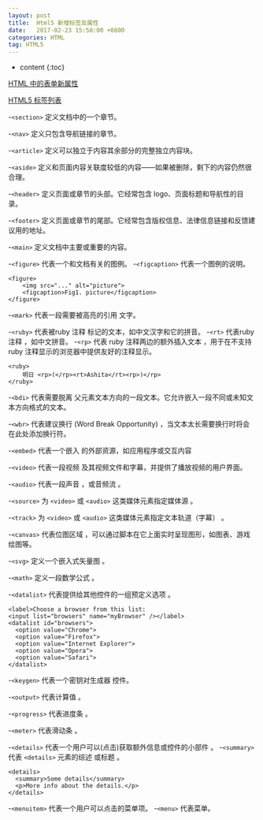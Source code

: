 ```yaml
---
layout: post
title:  Html5 新增标签及属性
date:   2017-02-23 15:58:00 +0800
categories: HTML
tag: HTML5
---
```


* content
{:toc}


[HTML 中的表单新属性](https://developer.mozilla.org/zh-CN/docs/Web/Guide/HTML/Forms_in_HTML)

[HTML5 标签列表](https://developer.mozilla.org/zh-CN/docs/Web/Guide/HTML/HTML5/HTML5_element_list)

-`<section>` 定义文档中的一个章节。

-`<nav>` 定义只包含导航链接的章节。

-`<article>` 定义可以独立于内容其余部分的完整独立内容块。

-`<aside>` 定义和页面内容关联度较低的内容——如果被删除，剩下的内容仍然很合理。

-`<header>` 定义页面或章节的头部。它经常包含 logo、页面标题和导航性的目录。

-`<footer>` 定义页面或章节的尾部。它经常包含版权信息、法律信息链接和反馈建议用的地址。

-`<main>` 定义文档中主要或重要的内容。

-`<figure>` 代表一个和文档有关的图例。
-`<figcaption>` 代表一个图例的说明。

```
<figure>
	<img src="..." alt="picture">	
	<figcaption>Fig1. picture</figcaption>
</figure>
```

-`<mark>` 代表一段需要被高亮的引用 文字。

-`<ruby>` 代表被ruby 注释 标记的文本，如中文汉字和它的拼音。
-`<rt>` 代表ruby 注释 ，如中文拼音。
-`<rp>` 代表 ruby 注释两边的额外插入文本 ，用于在不支持 ruby 注释显示的浏览器中提供友好的注释显示。

```
<ruby>
	明日 <rp>(</rp><rt>Ashita</rt><rp>)</rp>
</ruby>
```

-`<bdi>` 代表需要脱离 父元素文本方向的一段文本。它允许嵌入一段不同或未知文本方向格式的文本。

-`<wbr>` 代表建议换行 (Word Break Opportunity) ，当文本太长需要换行时将会在此处添加换行符。

-`<embed>` 代表一个嵌入 的外部资源，如应用程序或交互内容

-`<video>` 代表一段视频 及其视频文件和字幕，并提供了播放视频的用户界面。

-`<audio>` 代表一段声音 ，或音频流 。

-`<source>` 为 `<video>` 或 `<audio>` 这类媒体元素指定媒体源 。

-`<track>` 为 `<video>` 或 `<audio>` 这类媒体元素指定文本轨道（字幕） 。

-`<canvas>` 代表位图区域 ，可以通过脚本在它上面实时呈现图形，如图表、游戏绘图等。

-`<svg>` 定义一个嵌入式矢量图 。

-`<math>` 定义一段数学公式 。

-`<datalist>` 代表提供给其他控件的一组预定义选项 。

```
<label>Choose a browser from this list:
<input list="browsers" name="myBrowser" /></label>
<datalist id="browsers">
  <option value="Chrome">
  <option value="Firefox">
  <option value="Internet Explorer">
  <option value="Opera">
  <option value="Safari">
</datalist>
```

-`<keygen>` 代表一个密钥对生成器 控件。

-`<output>` 代表计算值 。

-`<progress>` 代表进度条 。

-`<meter>` 代表滑动条 。

-`<details>` 代表一个用户可以(点击)获取额外信息或控件的小部件 。
-`<summary>` 代表 `<details>` 元素的综述 或标题 。

```
<details>
  <summary>Some details</summary>
  <p>More info about the details.</p>
</details>
```

-`<menuitem>` 代表一个用户可以点击的菜单项。
-`<menu>` 代表菜单。